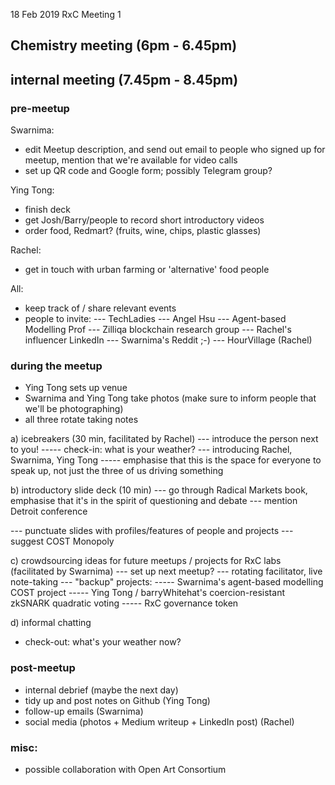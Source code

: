 18 Feb 2019
RxC Meeting 1

Chemistry meeting (6pm - 6.45pm) 
--------------------------------

internal meeting (7.45pm - 8.45pm)
----------------------------------

### pre-meetup

Swarnima:
- edit Meetup description, and send out email to people who signed up for meetup, mention that we're available for video calls
- set up QR code and Google form; possibly Telegram group?

Ying Tong:
- finish deck
- get Josh/Barry/people to record short introductory videos 
- order food, Redmart? (fruits, wine, chips, plastic glasses)

Rachel:
- get in touch with urban farming or 'alternative' food people

All:
- keep track of / share relevant events 
- people to invite:
--- TechLadies
--- Angel Hsu
--- Agent-based Modelling Prof
--- Zilliqa blockchain research group
--- Rachel's influencer LinkedIn
--- Swarnima's Reddit ;-)
--- HourVillage (Rachel)

### during the meetup

- Ying Tong sets up venue 
- Swarnima and Ying Tong take photos (make sure to inform people that we'll be photographing)
- all three rotate taking notes

a) icebreakers (30 min, facilitated by Rachel)
--- introduce the person next to you!
----- check-in: what is your weather?
--- introducing Rachel, Swarnima, Ying Tong
----- emphasise that this is the space for everyone to speak up, not just the three of us driving something

b) introductory slide deck (10 min)
--- go through Radical Markets book, emphasise that it's in the spirit of questioning and debate
--- mention Detroit conference

--- punctuate slides with profiles/features of people and projects
--- suggest COST Monopoly

c) crowdsourcing ideas for future meetups / projects for RxC labs (facilitated by Swarnima)
--- set up next meetup?
--- rotating facilitator, live note-taking
--- "backup" projects:
----- Swarnima's agent-based modelling COST project 
----- Ying Tong / barryWhitehat's coercion-resistant zkSNARK quadratic voting
----- RxC governance token

d) informal chatting
- check-out: what's your weather now?

### post-meetup
- internal debrief (maybe the next day)
- tidy up and post notes on Github (Ying Tong)
- follow-up emails (Swarnima)
- social media (photos + Medium writeup + LinkedIn post) (Rachel)

### misc:
- possible collaboration with Open Art Consortium

